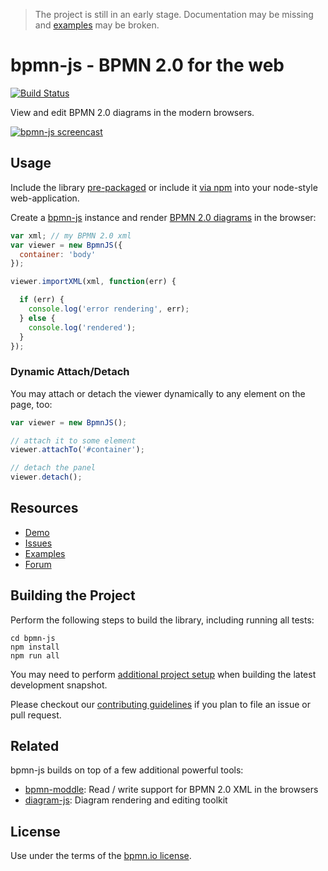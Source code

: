 > The project is still in an early stage. Documentation may be missing and [examples](https://github.com/bpmn-io/bpmn-js-examples) may be broken.

# bpmn-js - BPMN 2.0 for the web

[![Build Status](https://travis-ci.org/bpmn-io/bpmn-js.svg?branch=master)](https://travis-ci.org/bpmn-io/bpmn-js)

View and edit BPMN 2.0 diagrams in the modern browsers.

[![bpmn-js screencast](./resources/screencast.gif/screencast.gif "bpmn-js in action")](http://demo.bpmn.io/s/start)


## Usage

Include the library [pre-packaged](https://github.com/bpmn-io/bpmn-js-examples/tree/master/pre-packaged)
or include it [via npm](https://github.com/bpmn-io/bpmn-js-examples/tree/master/bundling)
into your node-style web-application.

Create a [bpmn-js](https://github.com/bpmn-io/bpmn-js) instance and render
[BPMN 2.0 diagrams](www.omg.org/spec/BPMN/2.0.2/) in the browser:

```javascript
var xml; // my BPMN 2.0 xml
var viewer = new BpmnJS({
  container: 'body'
});

viewer.importXML(xml, function(err) {

  if (err) {
    console.log('error rendering', err);
  } else {
    console.log('rendered');
  }
});
```

### Dynamic Attach/Detach

You may attach or detach the viewer dynamically to any element on the page, too:

```javascript
var viewer = new BpmnJS();

// attach it to some element
viewer.attachTo('#container');

// detach the panel
viewer.detach();
```


## Resources

*   [Demo](http://demo.bpmn.io)
*   [Issues](https://github.com/bpmn-io/bpmn-js/issues)
*   [Examples](https://github.com/bpmn-io/bpmn-js-examples)
*   [Forum](https://forum.bpmn.io)


## Building the Project

Perform the following steps to build the library, including running all tests:

```
cd bpmn-js
npm install
npm run all
```

You may need to perform [additional project setup](./docs/project/SETUP.md) when
building the latest development snapshot.

Please checkout our [contributing guidelines](./CONTRIBUTING.md) if you plan to
file an issue or pull request.


## Related

bpmn-js builds on top of a few additional powerful tools:

* [bpmn-moddle](https://github.com/bpmn-io/bpmn-moddle): Read / write support for BPMN 2.0 XML in the browsers
* [diagram-js](https://github.com/bpmn-io/diagram-js): Diagram rendering and editing toolkit


## License

Use under the terms of the [bpmn.io license](http://bpmn.io/license).
